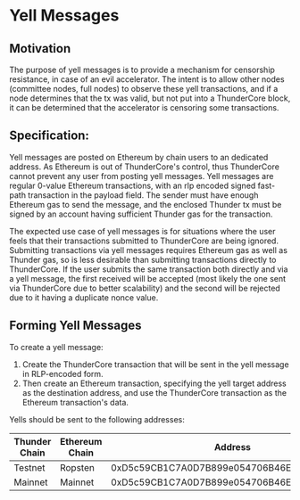 # Yell Messages
## Motivation
The purpose of yell messages is to provide a mechanism for censorship resistance, in case of an evil accelerator. The intent is to allow other nodes (committee nodes, full nodes) to observe these yell transactions, and if a node determines that the tx was valid, but not put into a ThunderCore block, it can be determined that the accelerator is censoring some transactions.

## Specification:
Yell messages are posted on Ethereum by chain users to an dedicated address. As Ethereum is out of ThunderCore's control, thus ThunderCore cannot prevent any user from posting yell messages. Yell messages are regular 0-value Ethereum transactions, with an rlp encoded signed fast-path transaction in the payload field. The sender must have enough Ethereum gas to send the message, and the enclosed Thunder tx must be signed by an account having sufficient Thunder gas for the transaction.

The expected use case of yell messages is for situations where the user feels that their transactions submitted to ThunderCore are being ignored. Submitting transactions via yell messages requires Ethereum gas as well as Thunder gas, so is less desirable than submitting transactions directly to ThunderCore. If the user submits the same transaction both directly and via a yell message, the first received will be accepted (most likely the one sent via ThunderCore due to better scalability) and the second will be rejected due to it having a duplicate nonce value.

## Forming Yell Messages
To create a yell message:
1. Create the ThunderCore transaction that will be sent in the yell message in RLP-encoded form.
2. Then create an Ethereum transaction, specifying the yell target address as the destination address, and use the ThunderCore transaction as the Ethereum transaction's data.

Yells should be sent to the following addresses:

| Thunder Chain | Ethereum Chain | Address |
|---------------|----------------|---------|
| Testnet       | Ropsten        | 0xD5c59CB1C7A0D7B899e054706B46E0B752770bE3|
| Mainnet       | Mainnet        | 0xD5c59CB1C7A0D7B899e054706B46E0B752770bE3|

